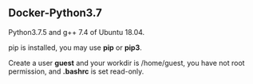 ## Docker-Python3.7

Python3.7.5 and g++ 7.4 of Ubuntu 18.04.

pip is installed, you may use **pip** or **pip3**.

Create a user **guest** and your workdir is /home/guest, you have not root permission, and **.bashrc** is set read-only.

